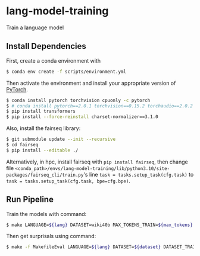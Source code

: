 # lang-model-training

Train a language model

## Install Dependencies

First, create a conda environment with
```bash
$ conda env create -f scripts/environment.yml
```
Then activate the environment and install your appropriate version of [PyTorch](https://pytorch.org/get-started/locally/).
```bash
$ conda install pytorch torchvision cpuonly -c pytorch
$ # conda install pytorch==2.0.1 torchvision==0.15.2 torchaudio==2.0.2 pytorch-cuda=11.7 -c pytorch -c nvidia
$ pip install transformers
$ pip install --force-reinstall charset-normalizer==3.1.0
```
Also, install the fairseq library:
```bash
$ git submodule update --init --recursive
$ cd fairseq
$ pip install --editable ./
```
Alternatively, in hpc, install fairseq with `pip install fairseq`, then change file `<conda_path>/envs/lang-model-training/lib/python3.10/site-packages/fairseq_cli/train.py`'s line `task = tasks.setup_task(cfg.task)` to `task = tasks.setup_task(cfg.task, bpe=cfg.bpe)`.

## Run Pipeline

Train the models with command:
```bash
$ make LANGUAGE=${lang} DATASET=wiki40b MAX_TOKENS_TRAIN=${max_tokens}
```

Then get surprisals using command:
```bash
$ make -f MakefileEval LANGUAGE=${lang} DATASET=${dataset} DATASET_TRAIN=wiki40b MAX_TOKENS_TRAIN=${max_tokens}
```
